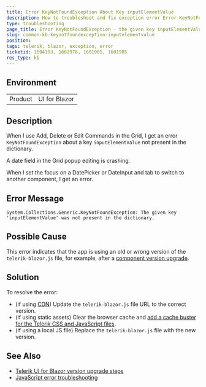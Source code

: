 ```yaml
---
title: Error KeyNotFoundException About Key inputElementValue
description: How to troubleshoot and fix exception error Error KeyNotFoundException The given key inputElementValue was not present in the dictionary
type: troubleshooting
page_title: Error KeyNotFoundException - the given key inputElementValue was not present in the dictionary
slug: common-kb-keynotfoundexception-inputelementvalue
position:
tags: telerik, blazor, exception, error
ticketid: 1604193, 1602978, 1601905, 1601905
res_type: kb
---
```


## Environment

<table>
    <tbody>
        <tr>
            <td>Product</td>
            <td>UI for Blazor</td>
        </tr>
    </tbody>
</table>


## Description

When I use Add, Delete or Edit Commands in the Grid, I get an error `KeyNotFoundException` about a key `inputElementValue` not present in the dictionary.

A date field in the Grid popup editing is crashing.

When I set the focus on a DatePicker or DateInput and tab to switch to another component, I get an error.


## Error Message

`System.Collections.Generic.KeyNotFoundException: The given key 'inputElementValue' was not present in the dictionary.`


## Possible Cause

This error indicates that the app is using an old or wrong version of the `telerik-blazor.js` file, for example, after a [component version upgrade](slug://upgrade-tutorial).


## Solution

To resolve the error:

* (if using [CDN](slug://common-features-cdn)) Update the `telerik-blazor.js` file URL to the correct version.
* (if using static assets) Clear the browser cache and [add a cache buster for the Telerik CSS and JavaScript files](slug://common-kb-browser-cache-buster).
* (if using a local JS file) Replace the `telerik-blazor.js` file with the new version.


## See Also

* [Telerik UI for Blazor version upgrade steps](slug://upgrade-tutorial)
* [JavaScript error troubleshooting](slug://troubleshooting-js-errors)
